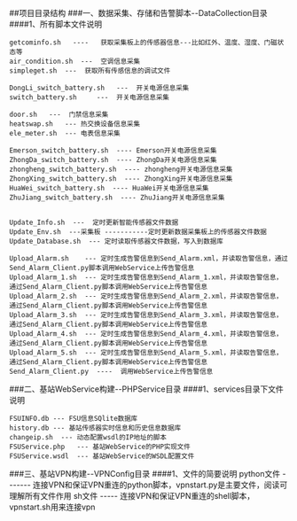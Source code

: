##项目目录结构
###一、数据采集、存储和告警脚本--DataCollection目录
####1、所有脚本文件说明    

	getcominfo.sh   ----   获取采集板上的传感器信息---比如红外、温度、湿度、门磁状态等
	air_condition.sh  ---  空调信息采集         
	simpleget.sh  ---  获取所有传感信息的调试文件       
     
	DongLi_switch_battery.sh   ---  开关电源信息采集
	switch_battery.sh     ---  开关电源信息采集
   
	door.sh   ---  门禁信息采集                   
	heatswap.sh   --- 热交换设备信息采集   
	ele_meter.sh  --- 电表信息采集             
   
	Emerson_switch_battery.sh  ---- Emerson开关电源信息采集
	ZhongDa_switch_battery.sh  ---- ZhongDa开关电源信息采集        
	zhongheng_switch_battery.sh  ---- zhongheng开关电源信息采集                  
	ZhongXing_switch_battery.sh  ---- ZhongXing开关电源信息采集     
	HuaWei_switch_battery.sh  ---- HuaWei开关电源信息采集   
	ZhuJiang_switch_battery.sh  ---- ZhuJiang开关电源信息采集


	Update_Info.sh  ---  定时更新智能传感器文件数据
	Update_Env.sh  ---采集板 -----------定时更新数据采集板上的传感器文件数据    
	Update_Database.sh  --- 定时读取传感器文件数据，写入到数据库   

	Upload_Alarm.sh    --- 定时生成告警信息到Send_Alarm.xml，并读取告警信息，通过Send_Alarm_Client.py脚本调用WebService上传告警信息   
 	Upload_Alarm_1.sh  --- 定时生成告警信息到Send_Alarm_1.xml，并读取告警信息，通过Send_Alarm_Client.py脚本调用WebService上传告警信息 
	Upload_Alarm_2.sh  --- 定时生成告警信息到Send_Alarm_2.xml，并读取告警信息，通过Send_Alarm_Client.py脚本调用WebService上传告警信息 
	Upload_Alarm_3.sh  --- 定时生成告警信息到Send_Alarm_3.xml，并读取告警信息，通过Send_Alarm_Client.py脚本调用WebService上传告警信息
	Upload_Alarm_4.sh  --- 定时生成告警信息到Send_Alarm_4.xml，并读取告警信息，通过Send_Alarm_Client.py脚本调用WebService上传告警信息 
	Upload_Alarm_5.sh  --- 定时生成告警信息到Send_Alarm_5.xml，并读取告警信息，通过Send_Alarm_Client.py脚本调用WebService上传告警信息   
    Send_Alarm_Client.py  ----  调用WebService上传告警信息 
    

###二、基站WebService构建--PHPService目录
####1、services目录下文件说明

	FSUINFO.db --- FSU信息SQlite数据库      
	history.db --- 基站传感器实时信息和历史信息数据库           
	changeip.sh  --- 动态配置wsdl的IP地址的脚本                       
	FSUService.php   --- 基站WebService的PHP实现文件
	FSUService.wsdl  --- 基站WebService的WSDL配置文件 

###三、基站VPN构建--VPNConfig目录
####1、文件的简要说明
	python文件 -------  连接VPN和保证VPN重连的python脚本，vpnstart.py是主要文件，阅读可理解所有文件作用
	sh文件 ----- 连接VPN和保证VPN重连的shell脚本，vpnstart.sh用来连接vpn

    
     
     
     
     